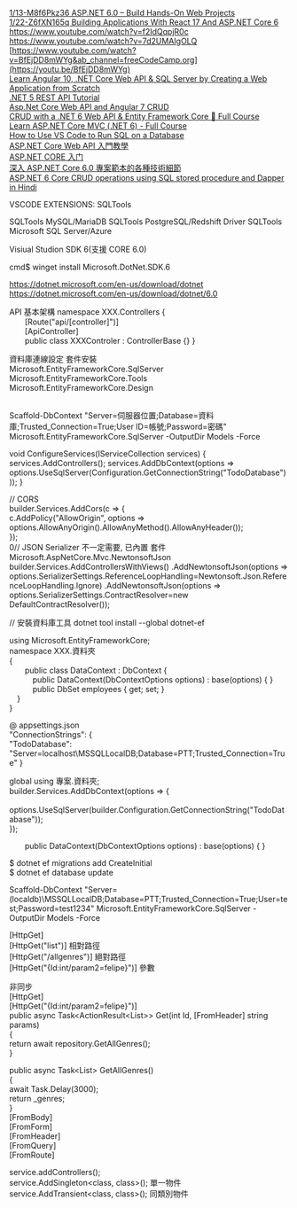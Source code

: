 
[1/13-M8f6Pkz36 ASP.NET 6.0 – Build Hands-On Web Projects](https://www.youtube.com/watch?v=vsjElvix7Tg&list=PLZZILhclahE_czgO8kchIviaQtRhOsAew&ab_channel=StarFreelancer%28dot%29Eu)  
[1/22-Z6fXN165q Building Applications With React 17 And ASP.NET Core 6](https://www.youtube.com/watch?v=oZ1AJRMctCU&ab_channel=StarFreelancer%28dot%29Eu)  
https://www.youtube.com/watch?v=f2IdQqpjR0c  
https://www.youtube.com/watch?v=7d2UMAIgOLQ  
[https://www.youtube.com/watch?v=BfEjDD8mWYg&ab_channel=freeCodeCamp.org](https://youtu.be/BfEjDD8mWYg)  
[Learn Angular 10, .NET Core Web API & SQL Server by Creating a Web Application from Scratch](https://www.youtube.com/watch?v=Dpv6lUKNL9o&ab_channel=ArtofEngineer)  
[.NET 5 REST API Tutorial](https://www.youtube.com/watch?v=Jvu60R-AWQc&ab_channel=kudvenkat)  
[Asp.Net Core Web API and Angular 7 CRUD](https://www.youtube.com/watch?v=fom80TujpYQ&ab_channel=CodAffection)  
[CRUD with a .NET 6 Web API & Entity Framework Core 🚀 Full Course](https://www.youtube.com/watch?v=Fbf_ua2t6v4)  
[Learn ASP.NET Core MVC (.NET 6) - Full Course](https://www.youtube.com/watch?v=hZ1DASYd9rk&ab_channel=freeCodeCamp.org)  
[How to Use VS Code to Run SQL on a Database](https://www.youtube.com/watch?v=C0y35FpiLRA&ab_channel=DatabaseStar)    
[ASP.NET Core Web API 入門教學](https://www.youtube.com/watch?v=dXUfZuf1Wp4&list=PLneJIGUTIItsqHp_8AbKWb7gyWDZ6pQyz&ab_channel=%E5%87%B1%E5%93%A5%E5%AF%AB%E7%A8%8B%E5%BC%8F)    
[ASP.NET CORE 入门](https://www.youtube.com/watch?v=ToUut_LBZbs&list=PL_ejO7vn7l2358FsVgNZI944kEIn4NNJ8&ab_channel=TongmingLiang)  
[深入 ASP․NET Core 6.0 專案範本的各種技術細節](https://www.youtube.com/watch?v=EWhFj-w4YVc&ab_channel=Will%E4%BF%9D%E5%93%A5)   
[ASP.NET 6 Core CRUD operations using SQL stored procedure and Dapper in Hindi](https://www.youtube.com/watch?v=wSUprBNgsCo&ab_channel=QuizzToday)  

VSCODE EXTENSIONS:
SQLTools 

SQLTools MySQL/MariaDB
SQLTools PostgreSQL/Redshift Driver
SQLTools Microsoft SQL Server/Azure

Visiual Studion SDK 6(支援 CORE 6.0)

cmd$ winget install Microsoft.DotNet.SDK.6

https://dotnet.microsoft.com/en-us/download/dotnet
https://dotnet.microsoft.com/en-us/download/dotnet/6.0



API 基本架構
namespace XXX.Controllers 
{  
&emsp;&emsp;[Route("api/[controller]")]  
&emsp;&emsp;[ApiController]  
&emsp;&emsp;public class XXXControler : ControllerBase  {}
}  

資料庫連線設定 套件安裝  
Microsoft.EntityFrameworkCore.SqlServer   
Microsoft.EntityFrameworkCore.Tools  
Microsoft.EntityFrameworkCore.Design   
&emsp;&emsp;
&emsp;&emsp;
&emsp;&emsp;
&emsp;&emsp;
&emsp;&emsp;
&emsp;&emsp;

Scaffold-DbContext "Server=伺服器位置;Database=資料庫;Trusted_Connection=True;User ID=帳號;Password=密碼" Microsoft.EntityFrameworkCore.SqlServer -OutputDir Models -Force

void ConfigureServices(IServiceCollection services)
{
    services.AddControllers();
    services.AddDbContext<TodoContext>(options =>
options.UseSqlServer(Configuration.GetConnectionString("TodoDatabase")));
}

// CORS  
builder.Services.AddCors(c => {  
    c.AddPolicy("AllowOrigin", options =>  
        options.AllowAnyOrigin().AllowAnyMethod().AllowAnyHeader());  
    });  
0//  JSON Serializer  不一定需要, 已內置
套件 Microsoft.AspNetCore.Mvc.NewtonsoftJson    
builder.Services.AddControllersWithViews()
       .AddNewtonsoftJson(options => 
       options.SerializerSettings.ReferenceLoopHandling=Newtonsoft.Json.ReferenceLoopHandling.Ignore)
       .AddNewtonsoftJson(options => options.SerializerSettings.ContractResolver=new DefaultContractResolver());

// 安裝資料庫工具
dotnet tool install --global dotnet-ef  
  
using Microsoft.EntityFrameworkCore;  
namespace XXX.資料夾  
{  
&emsp;&emsp;public class DataContext : DbContext {  
&emsp;&emsp;&emsp;public DataContext(DbContextOptions<DataContext> options) : base(options) { }  
&emsp;&emsp;&emsp;public DbSet<Employee> employees { get; set; }  
&emsp;}  
}  

@ appsettings.json  
"ConnectionStrings": {  
    "TodoDatabase": "Server=localhost\\MSSQLLocalDB;Database=PTT;Trusted_Connection=True"  }  

global using 專案.資料夾;  
builder.Services.AddDbContext<DataContext>(options => {  
&emsp;&emsp;options.UseSqlServer(builder.Configuration.GetConnectionString("TodoDatabase"));  
});  
  
&emsp;&emsp;public DataContext(DbContextOptions<DataContext> options) : base(options) { }  
  
  
$ dotnet ef migrations add CreateInitial   
$ dotnet ef database update  
  
  
  
Scaffold-DbContext "Server=(localdb)\MSSQLLocalDB;Database=PTT;Trusted_Connection=True;User=test;Password=test1234" Microsoft.EntityFrameworkCore.SqlServer -OutputDir Models -Force  

[HttpGet]  
[HttpGet("list")]  相對路徑  
[HttpGet("/allgenres")]  絕對路徑   
[HttpGet("{Id:int/param2=felipe}")]  參數  
     
非同步  
[HttpGet]  
[HttpGet("{Id:int/param2=felipe}")]  
public async Task<ActionResult<List<Genre>>> Get(int Id, [FromHeader] string params)  
{  
    return await repository.GetAllGenres();  
}  
    
public async Task<List<Genre>> GetAllGenres()  
{  
    await Task.Delay(3000);  
    return _genres;  
}  
[FromBody]  
[FromForm]  
[FromHeader]  
[FromQuery]  
[FromRoute]  
    
service.addControllers();  
service.AddSingleton<class, class>();  單一物件  
service.AddTransient<class, class>();  同類別物件  
